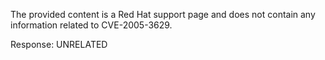 The provided content is a Red Hat support page and does not contain any information related to CVE-2005-3629.

Response: UNRELATED